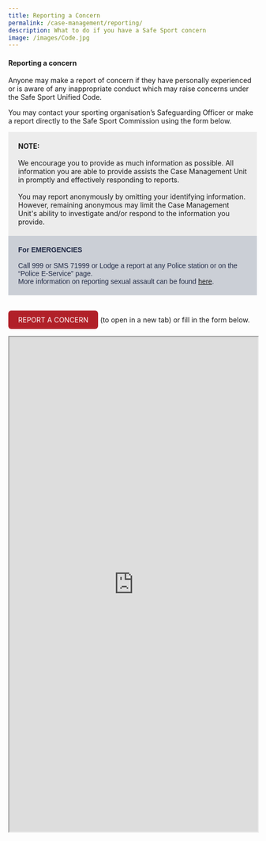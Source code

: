 ```yaml
---
title: Reporting a Concern
permalink: /case-management/reporting/
description: What to do if you have a Safe Sport concern
image: /images/Code.jpg
---
```

#### Reporting a concern
 
Anyone may make a report of concern if they have personally experienced or is aware of any inappropriate conduct which may raise concerns under the Safe Sport Unified Code.

You may contact your sporting organisation’s Safeguarding Officer or make a report directly to the Safe Sport Commission using the form below.


<div style="background-color:#ECECEC; padding:20px">
<b>NOTE:</b><br>
<br>We encourage you to provide as much information as possible. All information you are able to provide assists the Case Management Unit in promptly and effectively responding to reports. 
<br><br>You may report anonymously by omitting your identifying information. However, remaining anonymous may limit the Case Management Unit's ability to investigate and/or respond to the information you provide.</div>
<div style="font-family:Sans-Serif;color:#202945;background-color:#CBCFD6;padding:20px">
<b>For EMERGENCIES</b><br>
<br>Call 999 or SMS 71999 or Lodge a report at any Police station or on the “Police E-Service” page. 
<br>More information on reporting sexual assault can be found <a href="https://www.police.gov.sg/Advisories/Crime/Sexual-Assault">here</a>.</div>
<br>


 <style>
      .button {
        display: inline-block;
        padding: 10px 20px;
        text-align: center;
        text-decoration: none;
        color: #ffffff;
        background-color: #B12028;
        border-radius: 6px;
        outline: none;
      }
    </style>
		
<a style="text-decoration: none; color:#FFFFFF" class="button" target="_blank" href="https://form.gov.sg/#!/61a58d94e6d425001302b74a">REPORT A CONCERN</a> (to open in a new tab) or fill in the form below.

<iframe style="width:100%;height:1000px" src="https://form.gov.sg/#!/61a58d94e6d425001302b74a" id="iframe"></iframe>